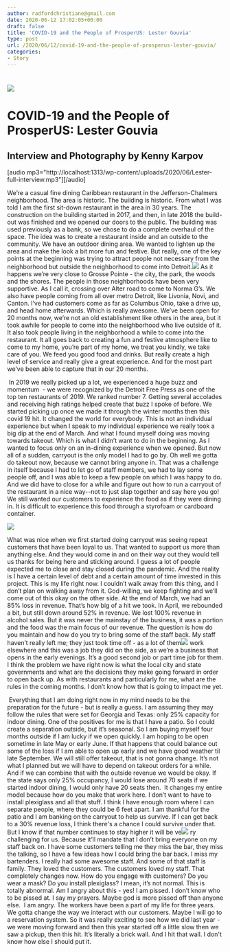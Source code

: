 ```yaml
---
author: radfordchristiane@gmail.com
date: 2020-06-12 17:02:05+00:00
draft: false
title: 'COVID-19 and the People of ProsperUS: Lester Gouvia'
type: post
url: /2020/06/12/covid-19-and-the-people-of-prosperus-lester-gouvia/
categories:
- Story
---
```


# ![](http://localhost:1313/wp-content/uploads/2020/06/KAR19741_InPixio-300x200.jpg)





# COVID-19 and the People of ProsperUS: Lester Gouvia




## Interview and Photography by Kenny Karpov


[audio mp3="http://localhost:1313/wp-content/uploads/2020/06/Lester-full-interview.mp3"][/audio]



We’re a casual fine dining Caribbean restaurant in the Jefferson-Chalmers neighborhood. The area is historic. The building is historic. From what I was told I am the first sit-down restaurant in the area in 30 years. The construction on the building started in 2017, and then, in late 2018 the build-out was finished and we opened our doors to the public. The building was used previously as a bank, so we chose to do a complete overhaul of the space. The idea was to create a restaurant inside and an outside to the community. We have an outdoor dining area. We wanted to lighten up the area and make the look a bit more fun and festive. But really, one of the key points at the beginning was trying to attract people not necessary from the neighborhood but outside the neighborhood to come into Detroit.![](http://localhost:1313/wp-content/uploads/2020/06/KAR16391_InPixio-300x200.jpg)
As it happens we’re very close to Grosse Pointe - the city, the park, the woods and the shores. The people in those neighborhoods have been very supportive. As I call it, crossing over Alter road to come to Norma G’s. We also have people coming from all over metro Detroit, like Livonia, Novi, and Canton. I’ve had customers come as far as Columbus Ohio, take a drive up, and head home afterwards. Which is really awesome. We’ve been open for 20 months now, we’re not an old establishment like others in the area, but it took awhile for people to come into the neighborhood who live outside of it. It also took people living in the neighborhood a while to come into the restaurant. It all goes back to creating a fun and festive atmosphere like to come to my home, you’re part of my home, we treat you kindly, we take care of you. We feed you good food and drinks. But really create a high level of service and really give a great experience. And for the most part we’ve been able to capture that in our 20 months.



 In 2019 we really picked up a lot, we experienced a huge buzz and momentum  - we were recognized by the Detroit Free Press as one of the top ten restaurants of 2019. We ranked number 7. Getting several accolades and receiving high ratings helped create that buzz I spoke of before. We started picking up once we made it through the winter months then this covid 19 hit. It changed the world for everybody. This is not an individual experience but when I speak to my individual experience we really took a big dip at the end of March. And what I found myself doing was moving towards takeout. Which is what I didn’t want to do in the beginning. As I wanted to focus only on an in-dining experience when we opened. But now all of a sudden, carryout is the only model I had to go by. Oh well we gotta do takeout now, because we cannot bring anyone in. That was a challenge in itself because I had to let go of staff members, we had to lay some people off, and I was able to keep a few people on which I was happy to do. And we did have to close for a while and figure out how to run a carryout of the restaurant in a nice way--not to just slap together and say here you go! We still wanted our customers to experience the food as if they were dining in. It is difficult to experience this food through a styrofoam or cardboard container. 

![](http://localhost:1313/wp-content/uploads/2020/06/KAR17251_InPixio-300x200.jpg)


What was nice when we first started doing carryout was seeing repeat customers that have been loyal to us. That wanted to support us more than anything else. And they would come in and on their way out they would tell us thanks for being here and sticking around. I guess a lot of people expected me to close and stay closed during the pandemic. And the reality is I have a certain level of debt and a certain amount of time invested in this project. This is my life right now. I couldn’t walk away from this thing, and I don’t plan on walking away from it. God-willing, we keep fighting and we’ll come out of this okay on the other side. At the end of March, we had an 85% loss in revenue. That’s how big of a hit we took. In April, we rebounded a bit, but still down around 52% in revenue. We lost 100% revenue in alcohol sales. But it was never the mainstay of the business, it was a portion and the food was the main focus of our revenue. The question is how do you maintain and how do you try to bring some of the staff back. My staff haven’t really left me; they just took time off - as a lot of them![](http://localhost:1313/wp-content/uploads/2020/06/KAR19701_InPixio-300x200.jpg)
work elsewhere and this was a job they did on the side, as we’re a business that opens in the early evenings. It’s a good second job or part time job for them. I think the problem we have right now is what the local city and state governments and what are the decisions they make going forward in order to open back up. As with restaurants and particularly for me, what are the rules in the coming months. I don’t know how that is going to impact me yet.



 Everything that I am doing right now in my mind needs to be the preparation for the future - but is really a guess. I am assuming they may follow the rules that were set for Georgia and Texas: only 25% capacity for indoor dining. One of the positives for me is that I have a patio. So I could create a separation outside, but it’s seasonal. So I am buying myself four months outside if I am lucky if we open quickly. I am hoping to be open sometime in late May or early June. If that happens that could balance out some of the loss if I am able to open up early and we have good weather til late September. We will still offer takeout, that is not gonna change. It’s not what I planned but we will have to depend on takeout orders for a while. And if we can combine that with the outside revenue we would be okay. If the state says only 25% occupancy, I would lose around 70 seats if we started indoor dining, I would only have 20 seats then.  It changes my entire model because how do you make that work here. I don’t want to have to install plexiglass and all that stuff. I think I have enough room where I can separate people, where they could be 6 feet apart. I am thankful for the patio and I am banking on the carryout to help us survive. If I can get back to a 30% revenue loss, I think there's a chance I could survive under that. But I know if that number continues to stay higher it will be ve![](http://localhost:1313/wp-content/uploads/2020/06/KAR15931_InPixio-300x200.jpg)
ry challenging for us. Because it’ll mandate that I don’t bring everyone on my staff back on. I have some customers telling me they miss the bar, they miss the talking, so I have a few ideas how I could bring the bar back. I miss my bartenders. I really had some awesome staff. And some of that staff is family. They loved the customers. The customers loved my staff. That completely changes now. How do you engage with customers? Do you wear a mask? Do you install plexiglass? I mean, it’s not normal. This is totally abnormal. Am I angry about this - yes! I am pissed. I don’t know who to be pissed at. I say my prayers. Maybe god is more pissed off than anyone else.  I am angry. The workers have been a part of my life for three years. We gotta change the way we interact with our customers. Maybe I will go to a reservation system. So it was really exciting to see how we did last year - we were moving forward and then this year started off a little slow then we saw a pickup, then this hit. It’s literally a brick wall. And I hit that wall. I don't know how else I should put it.
